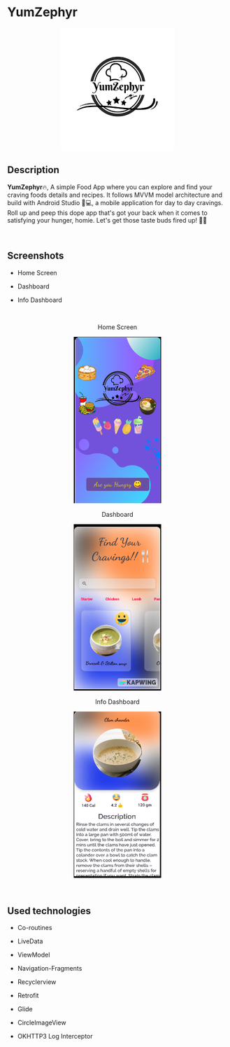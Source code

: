 # YumZephyr 

<p align="center">
	<img src="app/src/main/res/drawable/food_app_logo.png" alt="homescreen" width="260" height="280">
</p>


## Description

**YumZephyr**🔥, A simple Food App where you can explore and find your craving foods details and recipes. It follows MVVM model architecture and build with Android Studio 📱💻, a mobile application for day to day cravings. Roll up and peep this dope app that's got your back when it comes to satisfying your hunger, homie. Let's get those taste buds fired up! 🤤👊

<br>

## Screenshots 

* Home Screen

* Dashboard

* Info Dashboard

<br>

<p align="center">
Home Screen
</p>

<p align="center">
	<img src="app/src/main/res/drawable/home_screenshot.png" alt="homescreen" width="200" height="380">
</p>

<p align="center">
Dashboard
</p>

<p align="center">
	<img src="app/src/main/res/drawable/dash_screenshot.png" alt="dashboard" width="200" height="380">
</p>

<p align="center">
Info Dashboard
</p>

<p align="center">
	<img src="app/src/main/res/drawable/info_screenshot.png" alt="info" width="200" height="380">
</p>

<br>

## Used technologies

- Co-routines 

- LiveData

- ViewModel

- Navigation-Fragments

- Recyclerview

- Retrofit

- Glide 

- CircleImageView

- OKHTTP3 Log Interceptor
